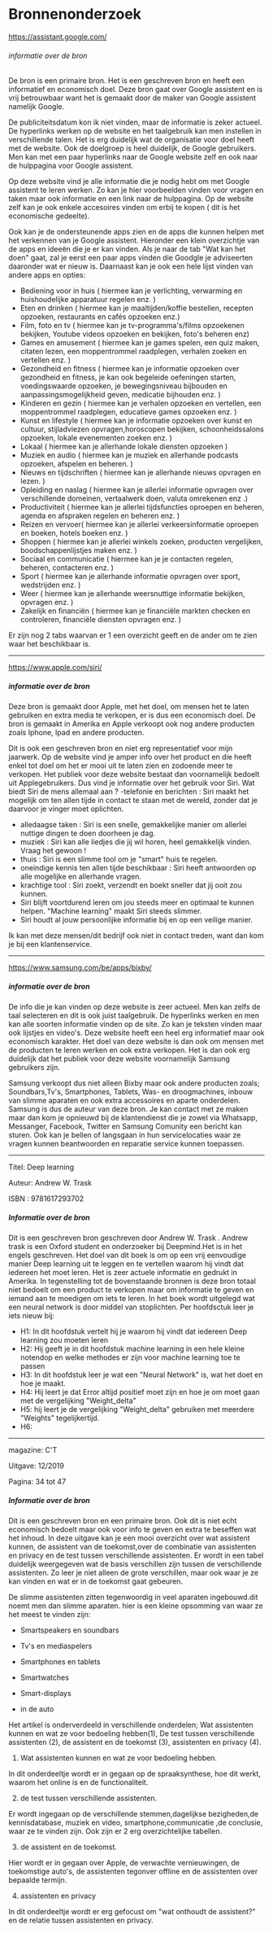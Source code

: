 # Bronnenonderzoek

https://assistant.google.com/

######  informatie over de bron

De bron is een primaire bron. Het is een geschreven bron en heeft een informatief en economisch doel.
Deze bron gaat over Google assistent en is vrij betrouwbaar want het is gemaakt door de maker van Google assistent namelijk Google.

De publiciteitsdatum kon ik niet vinden, maar de informatie is zeker actueel. De hyperlinks werken op de website en het taalgebruik kan men instellen in verschillende talen.
Het is erg duidelijk wat de organisatie voor doel heeft met de website. Ook de doelgroep is heel duidelijk, de Google gebruikers.
Men kan met een paar hyperlinks naar de Google website zelf en ook naar de hulppagina voor Google assistent.


Op deze website vind je alle informatie die je nodig hebt om met Google assistent te leren werken. 
Zo kan je hier voorbeelden vinden voor vragen en taken maar ook informatie en een link naar de hulppagina.
Op de website zelf kan je ook enkele accesoires vinden om erbij te kopen ( dit is het economische gedeelte).

Ook kan je de ondersteunende apps zien en de apps die kunnen helpen met het verkennen van je Google assistent.
Hieronder een klein overzichtje van de apps en ideeën die je er kan vinden. 
Als je naar de tab "Wat kan het doen" gaat, zal je eerst een paar apps vinden die Goodgle je adviseerten daaronder wat er nieuw is. 
Daarnaast kan je ook een hele lijst vinden van andere apps en opties: 
- Bediening voor in huis ( hiermee kan je verlichting, verwarming en huishoudelijke apparatuur regelen enz. )
- Eten en drinken ( hiermee kan je maaltijden/koffie bestellen, recepten opzoeken, restaurants en cafés opzoeken enz.)
- Film, foto en tv ( hiermee kan je tv-programma's/films opzoekenen bekijken, Youtube videos opzoeken en bekijken, foto's beheren enz) 
- Games en amusement ( hiermee kan je games spelen, een quiz maken, citaten lezen, een moppentrommel raadplegen, verhalen zoeken en vertellen enz. )
- Gezondheid en fitness ( hiermee kan je informatie opzoeken over gezondheid en fitness, je kan ook begeleide oefeningen starten, voedingswaarde opzoeken, je bewegingsniveau bijbouden en aanpassingsmogelijkheid geven, medicatie bijhouden enz. )
- Kinderen en gezin ( hiermee kan je verhalen opzoeken en vertellen, een moppentrommel raadplegen, educatieve games opzoeken enz. )
- Kunst en lifestyle ( hiermee kan je informatie opzoeken over kunst en cultuur, stijladviezen opvragen,horoscopen bekijken, schoonheidssalons opzoeken, lokale evenementen zoeken enz. )
- Lokaal ( hiermee kan je allerhande lokale diensten opzoeken )
- Muziek en audio ( hiermee kan je muziek en allerhande podcasts opzoeken, afspelen en beheren. )
- Nieuws en tijdschriften ( hiermee kan je allerhande nieuws opvragen en lezen. )
- Opleiding en naslag ( hiermee kan je allerlei informatie opvragen over verschillende domeinen, vertaalwerk doen, valuta omrekenen enz .)
- Productiviteit ( hiermee kan je allerlei tijdsfuncties oproepen en beheren, agenda en afspraken regelen en beheren enz. )
- Reizen en vervoer( hiermee kan je allerlei verkeersinformatie oproepen en boeken, hotels boeken enz. )
- Shoppen ( hiermee kan je allerlei winkels zoeken, producten vergelijken, boodschappenlijstjes maken enz. )
- Sociaal en communicatie ( hiermee kan je je contacten regelen, beheren, contacteren enz. )
- Sport ( hiermee kan je allerhande informatie opvragen over sport, wedstrijden enz. )
- Weer (  hiermee kan je allerhande weersnuttige informatie bekijken, opvragen enz. )
- Zakelijk en financiën ( hiermee kan je financiële markten checken en controleren, financiële diensten opvragen enz. )

Er zijn nog 2 tabs waarvan er 1 een overzicht geeft en de ander om te zien waar het beschikbaar is.

---

https://www.apple.com/siri/

##### informatie over de bron

Deze bron is gemaakt door Apple, met het doel, om mensen het te laten gebruiken en extra media te verkopen, er is dus een economisch doel. De bron is gemaakt in Amerika en Apple verkoopt ook nog andere producten zoals Iphone, Ipad en andere producten.

Dit is ook een geschreven bron en niet erg representatief voor mijn jaarwerk. Op de website vind je amper info over het product en die heeft enkel tot doel om het er mooi uit te laten zien en zodoende meer te verkopen. Het publiek voor deze website bestaat dan voornamelijk bedoelt uit Applegebruikers.
Dus vind je informatie over het gebruik voor Siri. Wat biedt Siri de mens allemaal aan ?
-telefonie en berichten : Siri maakt het mogelijk om ten allen tijde in contact te staan met de wereld, zonder dat je daarvoor je vinger moet oplichten.
- alledaagse taken : Siri is een snelle, gemakkelijke manier om allerlei nuttige dingen te doen doorheen je dag. 
- muziek : Siri kan alle liedjes die jij wil horen, heel gemakkelijk vinden. Vraag het gewoon !
- thuis : Siri is een slimme tool om je "smart" huis te regelen.
- oneindige kennis ten allen tijde beschikbaar : Siri heeft antwoorden op alle mogelijke en allerhande vragen.
- krachtige tool : Siri zoekt, verzendt en boekt sneller dat jij ooit zou kunnen.
- Siri blijft voortdurend leren om jou steeds meer en optimaal te kunnen helpen. "Machine learning" maakt Siri steeds slimmer.
- Siri houdt al jouw persoonlijke informatie bij en op een veilige manier.

Ik kan met deze mensen/dit bedrijf ook niet in contact treden, want dan kom je bij een klantenservice.

---

https://www.samsung.com/be/apps/bixby/

##### informatie over de bron

De info die je kan vinden op deze website is zeer actueel. Men kan zelfs de taal selecteren en dit is ook juist taalgebruik. De hyperlinks werken en men kan alle soorten informatie vinden op de site. Zo kan je teksten vinden maar ook lijstjes en video's. Deze website heeft een heel erg informatief maar ook economisch karakter.
Het doel van deze website is dan ook om mensen met de producten te leren werken en ook extra verkopen. Het is dan ook erg duidelijk dat het publiek voor deze website voornamelijk Samsung gebruikers zijn.

Samsung verkoopt dus niet alleen Bixby maar ook andere producten zoals; Soundbars,Tv's, Smartphones, Tablets, Was- en droogmachines, inbouw van slimme aparaten en ook extra accessoires en aparte onderdelen.
Samsung is dus de auteur van deze bron. Je kan contact met ze maken maar dan kom je opnieuwd bij de klantendienst die je zowel via Whatsapp, Messanger, Facebook, Twitter en Samsung Comunity een bericht kan sturen. Ook kan je bellen of langsgaan in hun servicelocaties waar ze vragen kunnen beantwoorden en reparatie service kunnen toepassen.

---

Titel: Deep learning

Auteur: Andrew W. Trask

ISBN : 9781617293702

##### Informatie over de bron

Dit is een geschreven bron geschreven door Andrew W. Trask . Andrew trask is een Oxford student en onderzoeker bij Deepmind.Het is in het engels geschreven. Het doel van dit boek is om op een vrij eenvoudige manier Deep learning uit te leggen en te vertellen waarom hij vindt dat iedereen het moet leren. Het is zeer actuele informatie en gedrukt in Amerika. In tegenstelling tot de bovenstaande bronnen is deze bron totaal niet bedoelt om een product te verkopen maar om informatie te geven en iemand aan te moedigen om iets te leren.
In het boek wordt uitgelegd wat een neural network is door middel van stoplichten. 
Per hoofdsctuk leer je iets nieuw bij:

- H1: In dit hoofdstuk vertelt hij je waarom hij vindt dat iedereen Deep learning zou moeten leren
- H2: Hij geeft je in dit hoofdstuk machine learning in een hele kleine notendop en welke methodes er zijn voor machine learning toe te passen
- H3: In dit hoofdstuk leer je wat een "Neural Network" is, wat het doet en hoe je maakt.
- H4: Hij leert je dat Error altijd positief moet zijn en hoe je om moet gaan met de vergelijking "Weight_delta"
- H5: hij leert je de vergelijking "Weight_delta" gebruiken met meerdere "Weights" tegelijkertijd.
- H6: 

---

magazine: C'T

Uitgave: 12/2019

Pagina: 34 tot 47

##### Informatie over de bron

Dit is een geschreven bron en een primaire bron. Ook dit is niet echt economisch bedoelt maar ook voor info te geven en extra te beseffen wat het inhoud.
In deze uitgave kan je een mooi overzicht over wat assistent kunnen, de assistent van de toekomst,over de combinatie van assistenten en privacy en de test tussen verschillende assistenten. Er wordt in een tabel duidelijk weergegeven wat de basis verschillen zijn tussen de verschillende assistenten.
Zo leer je niet alleen de grote verschillen, maar ook waar je ze kan vinden en wat er in de toekomst gaat gebeuren.

De slimme assistenten zitten tegenwoordig in veel aparaten ingebouwd.dit noemt men dan slimme aparaten. hier is een kleine opsomming van waar ze het meest te vinden zijn:

- Smartspeakers en soundbars

- Tv's en mediaspelers

- Smartphones en tablets

- Smartwatches

- Smart-displays

- in de auto

Het artikel is onderverdeeld in verschillende onderdelen; Wat assistenten kunnen en wat ze voor bedoeling hebben(1), De test tussen verschillende assistenten (2), de assistent en de toekomst (3), assistenten en privacy (4).

1. Wat assistenten kunnen en wat ze voor bedoeling hebben.

In dit onderdeeltje wordt er in gegaan op de spraaksynthese, hoe dit werkt, waarom het online is en de functionaliteit.

2. de test tussen verschillende assistenten.

Er wordt ingegaan op de verschillende stemmen,dagelijkse bezigheden,de kennisdatabase, muziek en video,  smartphone,communicatie ,de conclusie, waar ze te vinden zijn. Ook zijn er 2 erg overzichtelijke tabellen.

3. de assistent en de toekomst.

Hier wordt er in gegaan over Apple, de verwachte vernieuwingen, de toekomstige auto's, de assistenten tegonver offline en de assistenten over bepaalde termijn.

4. assistenten en privacy

In dit onderdeeltje wordt er erg gefocust om "wat onthoudt de assistent?" en de relatie tussen assistenten en privacy.
